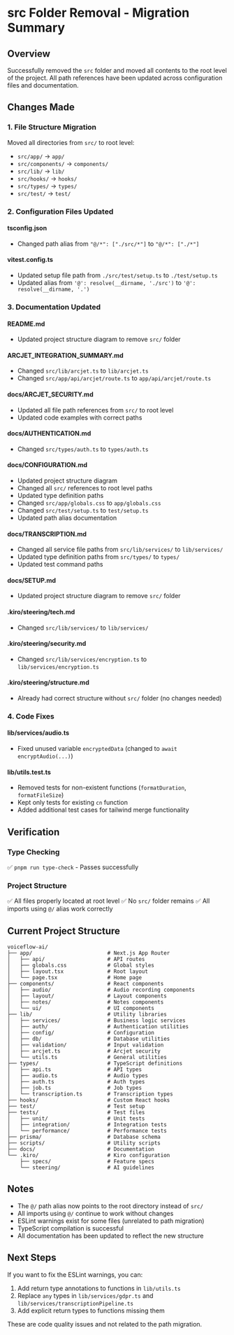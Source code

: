 # src Folder Removal - Migration Summary

## Overview

Successfully removed the `src` folder and moved all contents to the root level of the project. All path references have been updated across configuration files and documentation.

## Changes Made

### 1. File Structure Migration

Moved all directories from `src/` to root level:

- `src/app/` → `app/`
- `src/components/` → `components/`
- `src/lib/` → `lib/`
- `src/hooks/` → `hooks/`
- `src/types/` → `types/`
- `src/test/` → `test/`

### 2. Configuration Files Updated

#### tsconfig.json

- Changed path alias from `"@/*": ["./src/*"]` to `"@/*": ["./*"]`

#### vitest.config.ts

- Updated setup file path from `./src/test/setup.ts` to `./test/setup.ts`
- Updated alias from `'@': resolve(__dirname, './src')` to `'@': resolve(__dirname, '.')`

### 3. Documentation Updated

#### README.md

- Updated project structure diagram to remove `src/` folder

#### ARCJET_INTEGRATION_SUMMARY.md

- Changed `src/lib/arcjet.ts` to `lib/arcjet.ts`
- Changed `src/app/api/arcjet/route.ts` to `app/api/arcjet/route.ts`

#### docs/ARCJET_SECURITY.md

- Updated all file path references from `src/` to root level
- Updated code examples with correct paths

#### docs/AUTHENTICATION.md

- Changed `src/types/auth.ts` to `types/auth.ts`

#### docs/CONFIGURATION.md

- Updated project structure diagram
- Changed all `src/` references to root level paths
- Updated type definition paths
- Changed `src/app/globals.css` to `app/globals.css`
- Changed `src/test/setup.ts` to `test/setup.ts`
- Updated path alias documentation

#### docs/TRANSCRIPTION.md

- Changed all service file paths from `src/lib/services/` to `lib/services/`
- Updated type definition paths from `src/types/` to `types/`
- Updated test command paths

#### docs/SETUP.md

- Updated project structure diagram to remove `src/` folder

#### .kiro/steering/tech.md

- Changed `src/lib/services/` to `lib/services/`

#### .kiro/steering/security.md

- Changed `src/lib/services/encryption.ts` to `lib/services/encryption.ts`

#### .kiro/steering/structure.md

- Already had correct structure without `src/` folder (no changes needed)

### 4. Code Fixes

#### lib/services/audio.ts

- Fixed unused variable `encryptedData` (changed to `await encryptAudio(...)`)

#### lib/utils.test.ts

- Removed tests for non-existent functions (`formatDuration`, `formatFileSize`)
- Kept only tests for existing `cn` function
- Added additional test cases for tailwind merge functionality

## Verification

### Type Checking

✅ `pnpm run type-check` - Passes successfully

### Project Structure

✅ All files properly located at root level
✅ No `src/` folder remains
✅ All imports using `@/` alias work correctly

## Current Project Structure

```
voiceflow-ai/
├── app/                        # Next.js App Router
│   ├── api/                    # API routes
│   ├── globals.css             # Global styles
│   ├── layout.tsx              # Root layout
│   └── page.tsx                # Home page
├── components/                 # React components
│   ├── audio/                  # Audio recording components
│   ├── layout/                 # Layout components
│   ├── notes/                  # Notes components
│   └── ui/                     # UI components
├── lib/                        # Utility libraries
│   ├── services/               # Business logic services
│   ├── auth/                   # Authentication utilities
│   ├── config/                 # Configuration
│   ├── db/                     # Database utilities
│   ├── validation/             # Input validation
│   ├── arcjet.ts               # Arcjet security
│   └── utils.ts                # General utilities
├── types/                      # TypeScript definitions
│   ├── api.ts                  # API types
│   ├── audio.ts                # Audio types
│   ├── auth.ts                 # Auth types
│   ├── job.ts                  # Job types
│   └── transcription.ts        # Transcription types
├── hooks/                      # Custom React hooks
├── test/                       # Test setup
├── tests/                      # Test files
│   ├── unit/                   # Unit tests
│   ├── integration/            # Integration tests
│   └── performance/            # Performance tests
├── prisma/                     # Database schema
├── scripts/                    # Utility scripts
├── docs/                       # Documentation
└── .kiro/                      # Kiro configuration
    ├── specs/                  # Feature specs
    └── steering/               # AI guidelines
```

## Notes

- The `@/` path alias now points to the root directory instead of `src/`
- All imports using `@/` continue to work without changes
- ESLint warnings exist for some files (unrelated to path migration)
- TypeScript compilation is successful
- All documentation has been updated to reflect the new structure

## Next Steps

If you want to fix the ESLint warnings, you can:

1. Add return type annotations to functions in `lib/utils.ts`
2. Replace `any` types in `lib/services/gdpr.ts` and `lib/services/transcriptionPipeline.ts`
3. Add explicit return types to functions missing them

These are code quality issues and not related to the path migration.
